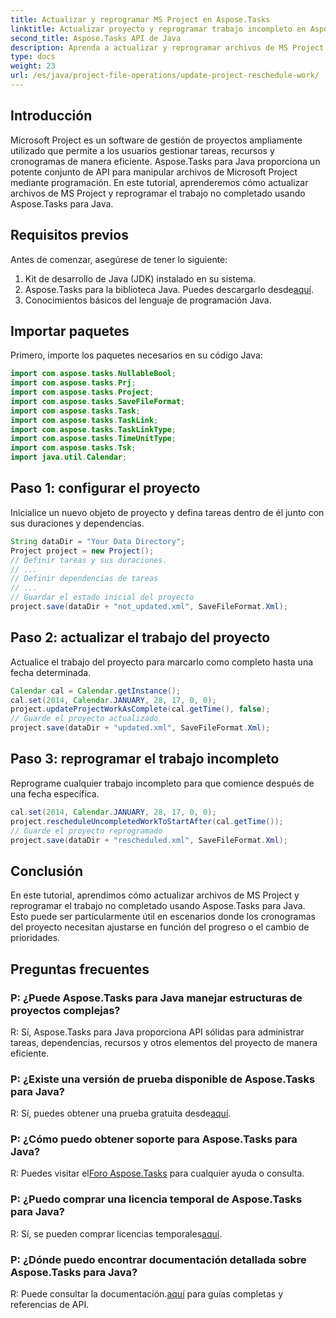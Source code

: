 ```yaml
---
title: Actualizar y reprogramar MS Project en Aspose.Tasks
linktitle: Actualizar proyecto y reprogramar trabajo incompleto en Aspose.Tasks
second_title: Aspose.Tasks API de Java
description: Aprenda a actualizar y reprogramar archivos de MS Project mediante programación utilizando Aspose.Tasks para Java.
type: docs
weight: 23
url: /es/java/project-file-operations/update-project-reschedule-work/
---
```

## Introducción
Microsoft Project es un software de gestión de proyectos ampliamente utilizado que permite a los usuarios gestionar tareas, recursos y cronogramas de manera eficiente. Aspose.Tasks para Java proporciona un potente conjunto de API para manipular archivos de Microsoft Project mediante programación. En este tutorial, aprenderemos cómo actualizar archivos de MS Project y reprogramar el trabajo no completado usando Aspose.Tasks para Java.
## Requisitos previos
Antes de comenzar, asegúrese de tener lo siguiente:
1. Kit de desarrollo de Java (JDK) instalado en su sistema.
2.  Aspose.Tasks para la biblioteca Java. Puedes descargarlo desde[aquí](https://releases.aspose.com/tasks/java/).
3. Conocimientos básicos del lenguaje de programación Java.

## Importar paquetes
Primero, importe los paquetes necesarios en su código Java:
```java
import com.aspose.tasks.NullableBool;
import com.aspose.tasks.Prj;
import com.aspose.tasks.Project;
import com.aspose.tasks.SaveFileFormat;
import com.aspose.tasks.Task;
import com.aspose.tasks.TaskLink;
import com.aspose.tasks.TaskLinkType;
import com.aspose.tasks.TimeUnitType;
import com.aspose.tasks.Tsk;
import java.util.Calendar;
```
## Paso 1: configurar el proyecto
Inicialice un nuevo objeto de proyecto y defina tareas dentro de él junto con sus duraciones y dependencias.
```java
String dataDir = "Your Data Directory";
Project project = new Project();
// Definir tareas y sus duraciones.
// ...
// Definir dependencias de tareas
// ...
// Guardar el estado inicial del proyecto
project.save(dataDir + "not_updated.xml", SaveFileFormat.Xml);
```
## Paso 2: actualizar el trabajo del proyecto
Actualice el trabajo del proyecto para marcarlo como completo hasta una fecha determinada.
```java
Calendar cal = Calendar.getInstance();
cal.set(2014, Calendar.JANUARY, 28, 17, 0, 0);
project.updateProjectWorkAsComplete(cal.getTime(), false);
// Guarde el proyecto actualizado
project.save(dataDir + "updated.xml", SaveFileFormat.Xml);
```
## Paso 3: reprogramar el trabajo incompleto
Reprograme cualquier trabajo incompleto para que comience después de una fecha específica.
```java
cal.set(2014, Calendar.JANUARY, 28, 17, 0, 0);
project.rescheduleUncompletedWorkToStartAfter(cal.getTime());
// Guarde el proyecto reprogramado
project.save(dataDir + "rescheduled.xml", SaveFileFormat.Xml);
```

## Conclusión
En este tutorial, aprendimos cómo actualizar archivos de MS Project y reprogramar el trabajo no completado usando Aspose.Tasks para Java. Esto puede ser particularmente útil en escenarios donde los cronogramas del proyecto necesitan ajustarse en función del progreso o el cambio de prioridades.

## Preguntas frecuentes
### P: ¿Puede Aspose.Tasks para Java manejar estructuras de proyectos complejas?
R: Sí, Aspose.Tasks para Java proporciona API sólidas para administrar tareas, dependencias, recursos y otros elementos del proyecto de manera eficiente.
### P: ¿Existe una versión de prueba disponible de Aspose.Tasks para Java?
 R: Sí, puedes obtener una prueba gratuita desde[aquí](https://releases.aspose.com/).
### P: ¿Cómo puedo obtener soporte para Aspose.Tasks para Java?
 R: Puedes visitar el[Foro Aspose.Tasks](https://forum.aspose.com/c/tasks/15) para cualquier ayuda o consulta.
### P: ¿Puedo comprar una licencia temporal de Aspose.Tasks para Java?
 R: Sí, se pueden comprar licencias temporales[aquí](https://purchase.aspose.com/temporary-license/).
### P: ¿Dónde puedo encontrar documentación detallada sobre Aspose.Tasks para Java?
 R: Puede consultar la documentación.[aquí](https://reference.aspose.com/tasks/java/) para guías completas y referencias de API.